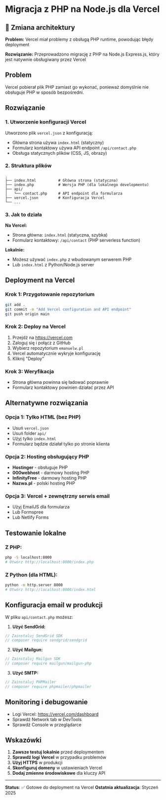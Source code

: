 # Migracja z PHP na Node.js dla Vercel

## 🔄 Zmiana architektury

**Problem:** Vercel miał problemy z obsługą PHP runtime, powodując błędy deployment

**Rozwiązanie:** Przeprowadzono migrację z PHP na Node.js Express.js, który jest natywnie obsługiwany przez Vercel

## Problem
Vercel pobierał plik PHP zamiast go wykonać, ponieważ domyślnie nie obsługuje PHP w sposób bezpośredni.

## Rozwiązanie

### 1. Utworzenie konfiguracji Vercel
Utworzono plik `vercel.json` z konfiguracją:
- Główna strona używa `index.html` (statyczny)
- Formularz kontaktowy używa API endpoint `/api/contact.php`
- Obsługa statycznych plików (CSS, JS, obrazy)

### 2. Struktura plików
```
.
├── index.html          # Główna strona (statyczna)
├── index.php           # Wersja PHP (dla lokalnego developmentu)
├── api/
│   └── contact.php     # API endpoint dla formularza
├── vercel.json         # Konfiguracja Vercel
└── ...
```

### 3. Jak to działa

**Na Vercel:**
- Strona główna: `index.html` (statyczna, szybka)
- Formularz kontaktowy: `/api/contact` (PHP serverless function)

**Lokalnie:**
- Możesz używać `index.php` z wbudowanym serwerem PHP
- Lub `index.html` z Python/Node.js server

## Deployment na Vercel

### Krok 1: Przygotowanie repozytorium
```bash
git add .
git commit -m "Add Vercel configuration and API endpoint"
git push origin main
```

### Krok 2: Deploy na Vercel
1. Przejdź na https://vercel.com
2. Zaloguj się i połącz z GitHub
3. Wybierz repozytorium `emanuelw.pl`
4. Vercel automatycznie wykryje konfigurację
5. Kliknij "Deploy"

### Krok 3: Weryfikacja
- Strona główna powinna się ładować poprawnie
- Formularz kontaktowy powinien działać przez API

## Alternatywne rozwiązania

### Opcja 1: Tylko HTML (bez PHP)
- Usuń `vercel.json`
- Usuń folder `api/`
- Użyj tylko `index.html`
- Formularz będzie działał tylko po stronie klienta

### Opcja 2: Hosting obsługujący PHP
- **Hostinger** - obsługuje PHP
- **000webhost** - darmowy hosting PHP
- **InfinityFree** - darmowy hosting PHP
- **Nazwa.pl** - polski hosting PHP

### Opcja 3: Vercel + zewnętrzny serwis email
- Użyj EmailJS dla formularza
- Lub Formspree
- Lub Netlify Forms

## Testowanie lokalne

### Z PHP:
```bash
php -S localhost:8000
# Otwórz http://localhost:8000/index.php
```

### Z Python (dla HTML):
```bash
python -m http.server 8000
# Otwórz http://localhost:8000/index.html
```

## Konfiguracja email w produkcji

W pliku `api/contact.php` możesz:

1. **Użyć SendGrid:**
```php
// Zainstaluj SendGrid SDK
// composer require sendgrid/sendgrid
```

2. **Użyć Mailgun:**
```php
// Zainstaluj Mailgun SDK
// composer require mailgun/mailgun-php
```

3. **Użyć SMTP:**
```php
// Zainstaluj PHPMailer
// composer require phpmailer/phpmailer
```

## Monitoring i debugowanie

- Logi Vercel: https://vercel.com/dashboard
- Sprawdź Network tab w DevTools
- Sprawdź Console w przeglądarce

## Wskazówki

1. **Zawsze testuj lokalnie** przed deploymentem
2. **Sprawdź logi Vercel** w przypadku problemów
3. **Użyj HTTPS** w produkcji
4. **Skonfiguruj domeny** w ustawieniach Vercel
5. **Dodaj zmienne środowiskowe** dla kluczy API

---

**Status**: ✅ Gotowe do deployment na Vercel
**Ostatnia aktualizacja**: Styczeń 2025
